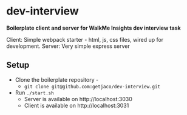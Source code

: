 # dev-interview

**Boilerplate client and server for WalkMe Insights dev interview task**

Client: Simple webpack starter - html, js, css files, wired up for development.
Server: Very simple express server

## Setup

- Clone the boilerplate repository -
  - `git clone git@github.com:getjaco/dev-interview.git`
- Run `./start.sh`
  - Server is available on http://localhost:3030
  - Client is available on http://localhost:3031
